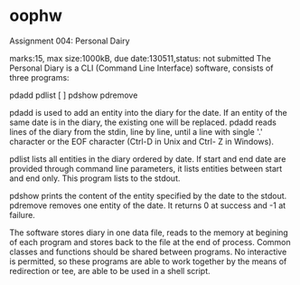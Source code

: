 oophw
=====

Assignment 004: Personal Dairy

marks:15, max size:1000kB, due date:130511,status: not submitted
The Personal Diary is a CLI (Command Line Interface) software, consists of three programs:

pdadd 
pdlist [ ]
pdshow 
pdremove 

pdadd is used to add an entity into the diary for the date. If an entity of the same date is in the diary, the existing one will be replaced. 
pdadd reads lines of the diary from the stdin, line by line, until a line with single '.' character or the EOF character (Ctrl-D in Unix and Ctrl- Z in Windows).

pdlist lists all entities in the diary ordered by date. If start and end date are provided through command line parameters, it lists entities between start and end only. This program lists to the stdout.

pdshow prints the content of the entity specified by the date to the stdout. 
pdremove removes one entity of the date. It returns 0 at success and -1 at failure.

The software stores diary in one data file, reads to the memory at begining of each program and stores back to the file at the end of process.
Common classes and functions should be shared between programs. No interactive is permitted, so these programs are able to work together by the means of redirection or tee, are able to be used in a shell script.

